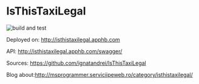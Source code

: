 # IsThisTaxiLegal

![build and test](https://api.travis-ci.org/ignatandrei/IsThisTaxiLegal.svg?branch=master)

Deployed on: http://isthistaxilegal.apphb.com 
 
 
API: http://isthistaxilegal.apphb.com/swagger/ 
            

Sources: https://github.com/ignatandrei/IsThisTaxiLegal 

Blog about:http://msprogrammer.serviciipeweb.ro/category/isthistaxilegal/



